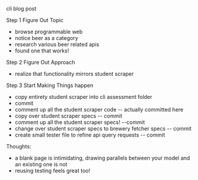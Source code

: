 cli blog post

Step 1 Figure Out Topic
- browse programmable web
- notice beer as a category
- research various beer related apis
- found one that works!

Step 2 Figure Out Approach
- realize that functionality mirrors student scraper

Step 3 Start Making Things happen
- copy entirety student scraper into cli assessment folder
- commit
- comment up all the student scraper code -- actually committed here
- copy over student scraper specs -- commit
- comment up all the student scraper specs! --commit
- change over student scraper specs to brewery fetcher specs -- commit
- create small tester file to refine api query requests -- commit

Thoughts:
- a blank page is intimidating, drawing parallels between your model and an existing one is not
- reusing testing feels great too!
